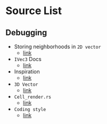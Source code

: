 # Source List

## Debugging
- Storing neighborhoods in `2D vector`
  - [link](https://docs.rs/bevy/latest/bevy/prelude/struct.IVec3.html)
- `IVec3` Docs
  - [link](https://docs.rs/bevy/0.5.0/bevy/math/struct.IVec3.html)
- Inspiration
  - [link](https://github.com/TanTanDev/3d_celluar_automata)
- `3D Vector`
  - [link](https://programming-idioms.org/idiom/27/create-a-3-dimensional-array/452/rust)
- `Cell_render.rs`
  - [link](https://bevyengine.org/examples/shader/shader-instancing/)
- `Coding style`
  - [link](https://medium.com/coding-skills/clean-code-101-meaningful-names-and-functions-bf450456d90c)

 